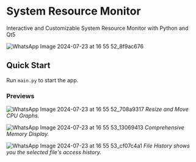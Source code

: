 # System Resource Monitor
 Interactive and Customizable System Resource Monitor with Python and Qt5

 ![WhatsApp Image 2024-07-23 at 16 55 52_8f9ac676](https://github.com/user-attachments/assets/1356fca2-5819-41cb-ac03-4d844d7065a9)

## Quick Start
Run `main.py` to start the app.

### Previews

 ![WhatsApp Image 2024-07-23 at 16 55 52_708a9317](https://github.com/user-attachments/assets/81264654-8d8c-4a67-904f-884ddc6f576c)
 *Resize and Move CPU Graphs.*

 ![WhatsApp Image 2024-07-23 at 16 55 53_13069413](https://github.com/user-attachments/assets/6fcc7b0c-8bc0-48f8-8f03-4c0c068a332e)
 *Comprehensive Memory Display.*

 ![WhatsApp Image 2024-07-23 at 16 55 53_cf07c4a1](https://github.com/user-attachments/assets/2b233ab0-3798-4388-95b3-4b07095f515e)
 *File History shows you the selected file's access history.*
